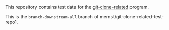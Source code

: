 This repository contains test data for the
[git-clone-related](https://github.com/plume-lib/plume-scripts/blob/master/git-clone-related)
program.

This is the `branch-downstream-all` branch of mernst/git-clone-related-test-repo1.
